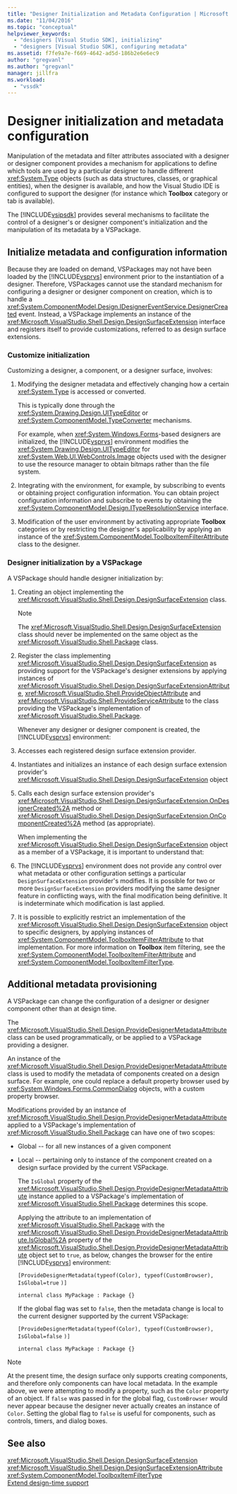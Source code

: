 ```yaml
---
title: "Designer Initialization and Metadata Configuration | Microsoft Docs"
ms.date: "11/04/2016"
ms.topic: "conceptual"
helpviewer_keywords: 
  - "designers [Visual Studio SDK], initializing"
  - "designers [Visual Studio SDK], configuring metadata"
ms.assetid: f7fe9a7e-f669-4642-ad5d-186b2e6e6ec9
author: "gregvanl"
ms.author: "gregvanl"
manager: jillfra
ms.workload: 
  - "vssdk"
---
```

# Designer initialization and metadata configuration
Manipulation of the metadata and filter attributes associated with a designer or designer component provides a mechanism for applications to define which tools are used by a particular designer to handle different <xref:System.Type> objects (such as data structures, classes, or graphical entities), when the designer is available, and how the Visual Studio IDE is configured to support the designer (for instance which **Toolbox** category or tab is available).  
  
 The [!INCLUDE[vsipsdk](../extensibility/includes/vsipsdk_md.md)] provides several mechanisms to facilitate the control of a designer's or designer component's initialization and the manipulation of its metadata by a VSPackage.  
  
## Initialize metadata and configuration information  
 Because they are loaded on demand, VSPackages may not have been loaded by the [!INCLUDE[vsprvs](../code-quality/includes/vsprvs_md.md)] environment prior to the instantiation of a designer. Therefore, VSPackages cannot use the standard mechanism for configuring a designer or designer component on creation, which is to handle a <xref:System.ComponentModel.Design.IDesignerEventService.DesignerCreated> event. Instead, a VSPackage implements an instance of the <xref:Microsoft.VisualStudio.Shell.Design.DesignSurfaceExtension> interface and  registers itself to provide customizations, referred to as design surface extensions.  
  
### Customize initialization  
 Customizing a designer, a component, or a designer surface, involves:  
  
1. Modifying the designer metadata and effectively changing how a certain <xref:System.Type> is accessed or converted.  
  
    This is typically done through the <xref:System.Drawing.Design.UITypeEditor> or <xref:System.ComponentModel.TypeConverter> mechanisms.  
  
    For example, when <xref:System.Windows.Forms>-based designers are initialized, the [!INCLUDE[vsprvs](../code-quality/includes/vsprvs_md.md)] environment modifies the <xref:System.Drawing.Design.UITypeEditor> for <xref:System.Web.UI.WebControls.Image> objects used with the designer to use the resource manager to obtain bitmaps rather than the file system.  
  
2. Integrating with the environment, for example, by subscribing to events or obtaining project configuration information. You can obtain project configuration information and subscribe to events by obtaining the <xref:System.ComponentModel.Design.ITypeResolutionService> interface.  
  
3. Modification of the user environment by activating appropriate **Toolbox** categories or by restricting the designer's applicability by applying an instance of the <xref:System.ComponentModel.ToolboxItemFilterAttribute> class to the designer.  
  
### Designer initialization by a VSPackage  
 A VSPackage should handle designer initialization by:  
  
1. Creating an object implementing the <xref:Microsoft.VisualStudio.Shell.Design.DesignSurfaceExtension> class.  
  
   > [!NOTE]
   >  The <xref:Microsoft.VisualStudio.Shell.Design.DesignSurfaceExtension> class should never be implemented on the same object as the <xref:Microsoft.VisualStudio.Shell.Package> class.  
  
2. Register the class implementing <xref:Microsoft.VisualStudio.Shell.Design.DesignSurfaceExtension> as providing support for the VSPackage's designer extensions by applying instances of  <xref:Microsoft.VisualStudio.Shell.Design.DesignSurfaceExtensionAttribute>, <xref:Microsoft.VisualStudio.Shell.ProvideObjectAttribute> and <xref:Microsoft.VisualStudio.Shell.ProvideServiceAttribute> to the class providing the VSPackage's implementation of <xref:Microsoft.VisualStudio.Shell.Package>.  
  
   Whenever any designer or designer component is created, the [!INCLUDE[vsprvs](../code-quality/includes/vsprvs_md.md)] environment:  
  
3. Accesses each registered design surface extension provider.  
  
4. Instantiates and initializes an instance of each design surface extension provider's <xref:Microsoft.VisualStudio.Shell.Design.DesignSurfaceExtension> object  
  
5. Calls each design surface extension provider's <xref:Microsoft.VisualStudio.Shell.Design.DesignSurfaceExtension.OnDesignerCreated%2A> method or <xref:Microsoft.VisualStudio.Shell.Design.DesignSurfaceExtension.OnComponentCreated%2A> method (as appropriate).  
  
   When implementing the <xref:Microsoft.VisualStudio.Shell.Design.DesignSurfaceExtension> object as a member of a VSPackage, it is important to understand that:  
  
6. The [!INCLUDE[vsprvs](../code-quality/includes/vsprvs_md.md)] environment does not provide any control over what metadata or other configuration settings a particular `DesignSurfaceExtension` provider's modifies. It is possible for two or more `DesignSurfaceExtension` providers modifying the same designer feature in conflicting ways, with the final modification being definitive. It is indeterminate which modification is last applied.  
  
7. It is possible to explicitly restrict an implementation of the <xref:Microsoft.VisualStudio.Shell.Design.DesignSurfaceExtension> object to specific designers, by applying instances of <xref:System.ComponentModel.ToolboxItemFilterAttribute> to that implementation. For more information on **Toolbox** item filtering, see the <xref:System.ComponentModel.ToolboxItemFilterAttribute> and <xref:System.ComponentModel.ToolboxItemFilterType>.  
  
## Additional metadata provisioning  
 A VSPackage can change the configuration of a designer or designer component other than at design time.  
  
 The <xref:Microsoft.VisualStudio.Shell.Design.ProvideDesignerMetadataAttribute> class can be used programmatically, or be applied to a VSPackage providing a designer.  
  
 An instance of the <xref:Microsoft.VisualStudio.Shell.Design.ProvideDesignerMetadataAttribute> class is used to modify the metadata of components created on a design surface. For example, one could replace a default property browser used by <xref:System.Windows.Forms.CommonDialog> objects, with a custom property browser.  
  
 Modifications provided by an instance of <xref:Microsoft.VisualStudio.Shell.Design.ProvideDesignerMetadataAttribute> applied to a VSPackage's implementation of <xref:Microsoft.VisualStudio.Shell.Package> can have one of two scopes:  
  
- Global -- for all new instances of a given component  
  
- Local -- pertaining only to instance of the component created on a design surface provided by the current VSPackage.  
  
  The `IsGlobal` property of the <xref:Microsoft.VisualStudio.Shell.Design.ProvideDesignerMetadataAttribute> instance applied to a VSPackage's implementation of <xref:Microsoft.VisualStudio.Shell.Package> determines this scope.  
  
  Applying the attribute to an implementation of <xref:Microsoft.VisualStudio.Shell.Package> with the <xref:Microsoft.VisualStudio.Shell.Design.ProvideDesignerMetadataAttribute.IsGlobal%2A> property of the <xref:Microsoft.VisualStudio.Shell.Design.ProvideDesignerMetadataAttribute> object set to `true`, as below, changes the browser for the entire [!INCLUDE[vsprvs](../code-quality/includes/vsprvs_md.md)] environment:  
  
  `[ProvideDesignerMetadata(typeof(Color), typeof(CustomBrowser),`   `IsGlobal=true`  `)]`  
  
  `internal class MyPackage : Package {}`  
  
  If the global flag was set to `false`, then the metadata change is local to the current designer supported by the current VSPackage:  
  
  `[ProvideDesignerMetadata(typeof(Color), typeof(CustomBrowser),`   `IsGlobal=false`  `)]`  
  
  `internal class MyPackage : Package {}`  
  
> [!NOTE]
>  At the present time, the design surface only supports creating components, and therefore only components can have local metadata. In the example above, we were attempting to modify a property, such as the `Color` property of an object. If `false` was passed in for the global flag, `CustomBrowser` would never appear because the designer never actually creates an instance of `Color`. Setting the global flag to `false` is useful for components, such as controls, timers, and dialog boxes.  
  
## See also  
 <xref:Microsoft.VisualStudio.Shell.Design.DesignSurfaceExtension>   
 <xref:Microsoft.VisualStudio.Shell.Design.DesignSurfaceExtensionAttribute>   
 <xref:System.ComponentModel.ToolboxItemFilterType>   
 [Extend design-time support](https://msdn.microsoft.com/Library/d6ac8a6a-42fd-4bc8-bf33-b212811297e2)